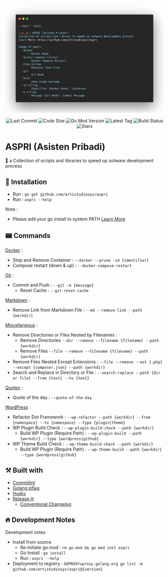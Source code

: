 <p align="center"><img src="screenshot.png"></p>

<p align="center">
    <img src="https://img.shields.io/github/last-commit/artistudioxyz/aspri" alt="Last Commit">
    <img src="https://img.shields.io/github/languages/code-size/artistudioxyz/aspri" alt="Code Size">
    <img src="https://img.shields.io/github/go-mod/go-version/artistudioxyz/aspri" alt="Go Mod Version">
    <img src="https://img.shields.io/github/v/tag/artistudioxyz/aspri" alt="Latest Tag">
    <img src="https://github.com/artistudioxyz/aspri/actions/workflows/workflow.yml/badge.svg" alt="Build Status">
    <img src="https://img.shields.io/github/stars/artistudioxyz/aspri?style=social" alt="Stars">
</p>

# ASPRI (Asisten Pribadi)

💃 a Collection of scripts and libraries to speed up sotware development process

## 📝 Installation
- Run : `go get github.com/artistudioxyz/aspri`
- Run : `aspri --help`

Note :
- Please add your go install to system PATH [Learn More](https://go.dev/doc/tutorial/compile-install)

## 📟 Commands
[Docker](library/docker.go) :
- Stop and Remove Container : `--docker --prune -id {identifier}`
- Compose restart (down & up) : `--docker-compose-restart`

[Git](library/git.go) :
- Commit and Push : `--git -m {message}`
  - Reset Cache : `--git-reset-cache`

[Markdown](library/markdown.go) :
- Remove Link from Markdown File : `--md --remove-link --path {workdir}`

[Miscellaneous](library/miscellaneous.go) :
- Remove Directories or Files Nested by Filenames :
  - Remove Directories `--dir --remove --filename {filename} --path {workdir}`
  - Remove Files `--file --remove --filename {filename} --path {workdir}`
- Remove Files Nested Except Extensions : `--file --remove --ext {.php} --except {composer.json} --path {workdir}`
- Search and Replace in Directory or File : `--search-replace --path {dir or file} --from {text} --to {text}`

[Quotes](library/quotes.go) :
- Quote of the day : `--quote-of-the-day`

[WordPress](wordpress/wordpress.go) :
- Refactor Dot Framework : `--wp-refactor --path {workdir} --from {namespace} --to {namespace} --type {plugin|theme}`
- WP Plugin Build Check : `--wp-plugin-build-check --path {workdir}`
  - Build WP Plugin (Require Path) : `--wp-plugin-build --path {workdir} --type {wordpress|github}`
- WP Theme Build Check : `--wp-theme-build-check --path {workdir}`
  - Build WP Plugin (Require Path) : `--wp-theme-build --path {workdir} --type {wordpress|github}`

## ⚒️ Built with
- [Commitlint](https://commitlint.js.org)
- [Golang pflag](https://pkg.go.dev/github.com/spf13/pflag)
- [Husky](https://typicode.github.io/husky)
- [Release-It](https://www.npmjs.com/package/release-it)
	- [Conventional Changelog](https://github.com/release-it/conventional-changelog)

## 🔥 Development Notes
Development notes
- Install from source
	- Re-initiate go.mod : `rm go.mod && go mod init aspri`
	- Go Install : `go install`
	- Run : `aspri --help`
- Deployment to registry : `GOPROXY=proxy.golang.org go list -m github.com/artistudioxyz/aspri@{version}`
